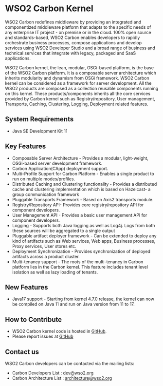 # WSO2 Carbon Kernel

WSO2 Carbon redefines middleware by providing an integrated and componentized middleware platform that adapts to the specific needs of any enterprise IT project - on premise or in the cloud. 100% open source and standards-based, WSO2 Carbon enables developers to rapidly orchestrate business processes, compose applications and develop services using WSO2 Developer Studio and a broad range of business and technical services that integrate with legacy, packaged and SaaS applications.

WSO2 Carbon kernel, the lean, modular, OSGi-based platform, is the base of the WSO2 Carbon platform. It is a composable server architecture which inherits modularity and dynamism from OSGi framework. WSO2 Carbon kernel can be considered as a framework for server development. All the WSO2 products are composed as a collection reusable components running on this kernel. These products/components inherits all the core services provided by Carbon kernel such as Registry/repository, User management, Transports, Caching, Clustering, Logging, Deployment related features.

## System Requirements
* Java SE Development Kit 11


## Key Features
* Composable Server Architecture - Provides a modular, light-weight, OSGi-based server development framework.
* Carbon Application(CApp) deployment support.
* Multi-Profile Support for Carbon Platform - Enables a single product to run on multiple modes/profiles.
* Distributed Caching and Clustering functionality - Provides a distributed cache and clustering implementation which is based on Hazelcast- a group communication framework
* Pluggable Transports Framework - Based on Axis2 transports module.
* Registry/Repository API- Provides core registry/repository API for component developers.
* User Management API - Provides a basic user management API for component developers.
* Logging - Supports both Java logging as well as Log4j. Logs from both these sources will be aggregated to a single output
* Pluggable artifact deployer framework - Can be extended to deploy any kind of artifacts such as Web services, Web apps, Business processes, Proxy services, User stores etc.
* Deployment Synchronization - Provides synchronization of deployed artifacts across a product cluster.
* Multi-tenancy support - The roots of the multi-tenancy in Carbon platform lies in the Carbon kernel. This feature includes tenant level isolation as well as lazy loading of tenants.

## New Features
* Java17 support - Starting from kernel 4.7.0 release, the kernel can now be compiled on Java 11 and run on Java version from 11 to 17.


## How to Contribute

* WSO2 Carbon kernel code is hosted in [GitHub](https://github.com/wso2/carbon-kernel/tree/4.5.x).
* Please report issues at [GitHub](https://github.com/wso2/carbon-kernel/issues)

## Contact us

WSO2 Carbon developers can be contacted via the mailing lists:

* Carbon Developers List : dev@wso2.org
* Carbon Architecture List : architecture@wso2.org

